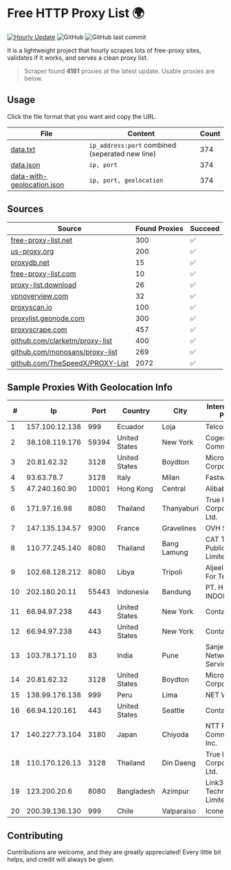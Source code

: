 
# Free HTTP Proxy List 🌍

[![Hourly Update](https://github.com/mertguvencli/http-proxy-list/actions/workflows/main.yml/badge.svg?branch=main)](https://github.com/mertguvencli/http-proxy-list/actions/workflows/main.yml)
![GitHub](https://img.shields.io/github/license/mertguvencli/http-proxy-list)
![GitHub last commit](https://img.shields.io/github/last-commit/mertguvencli/http-proxy-list)

It is a lightweight project that hourly scrapes lots of free-proxy sites, validates if it works, and serves a clean proxy list.


> Scraper found **4181** proxies at the latest update. Usable proxies are below.

## Usage

Click the file format that you want and copy the URL.


|File|Content|Count|
|----|-------|-----|
|[data.txt](https://raw.githubusercontent.com/mertguvencli/http-proxy-list/main/proxy-list/data.txt)|`ip_address:port` combined (seperated new line)|374|
|[data.json](https://raw.githubusercontent.com/mertguvencli/http-proxy-list/main/proxy-list/data.json)|`ip, port`|374|
|[data-with-geolocation.json](https://raw.githubusercontent.com/mertguvencli/http-proxy-list/main/proxy-list/data-with-geolocation.json)|`ip, port, geolocation`|374|

## Sources

|Source|Found Proxies|Succeed|
|------|-------------|-------|
|[free-proxy-list.net](https://free-proxy-list.net)|300|✅|
|[us-proxy.org](https://www.us-proxy.org)|200|✅|
|[proxydb.net](http://proxydb.net)|15|✅|
|[free-proxy-list.com](https://free-proxy-list.com/?page=&port=&type%5B%5D=http&type%5B%5D=https&up_time=0&search=Search)|10|✅|
|[proxy-list.download](https://www.proxy-list.download/HTTP)|26|✅|
|[vpnoverview.com](https://vpnoverview.com/privacy/anonymous-browsing/free-proxy-servers)|32|✅|
|[proxyscan.io](https://www.proxyscan.io)|100|✅|
|[proxylist.geonode.com](https://proxylist.geonode.com/api/proxy-list?limit=300&page=1&sort_by=lastChecked&sort_type=desc&protocols=http,https)|300|✅|
|[proxyscrape.com](https://api.proxyscrape.com/v2/?request=displayproxies&protocol=http&timeout=10000&country=all&ssl=all&anonymity=all)|457|✅|
|[github.com/clarketm/proxy-list](https://raw.githubusercontent.com/clarketm/proxy-list/master/proxy-list-raw.txt)|400|✅|
|[github.com/monosans/proxy-list](https://raw.githubusercontent.com/monosans/proxy-list/main/proxies/http.txt)|269|✅|
|[github.com/TheSpeedX/PROXY-List](https://raw.githubusercontent.com/TheSpeedX/PROXY-List/master/http.txt)|2072|✅|


## Sample Proxies With Geolocation Info

|#|Ip|Port|Country|City|Internet Service Provider|
|-|--|----|-------|----|-------------------------|
|1|157.100.12.138|999|Ecuador|Loja|Telconet S.A|
|2|38.108.119.176|59394|United States|New York|Cogent Communications|
|3|20.81.62.32|3128|United States|Boydton|Microsoft Corporation|
|4|93.63.78.7|3128|Italy|Milan|Fastweb SpA|
|5|47.240.160.90|10001|Hong Kong|Central|Alibaba.com LLC|
|6|171.97.16.98|8080|Thailand|Thanyaburi|True Internet Corporation CO. Ltd.|
|7|147.135.134.57|9300|France|Gravelines|OVH SAS|
|8|110.77.245.140|8080|Thailand|Bang Lamung|CAT Telecom Public Company Limited|
|9|102.68.128.212|8080|Libya|Tripoli|Aljeel Aljadeed For Technology|
|10|202.180.20.11|55443|Indonesia|Bandung|PT. HIPERNET INDODATA|
|11|66.94.97.238|443|United States|New York|Contabo Inc.|
|12|66.94.97.238|443|United States|New York|Contabo Inc.|
|13|103.78.171.10|83|India|Pune|Sanjeevan Networks Services Pvt Ltd|
|14|20.81.62.32|3128|United States|Boydton|Microsoft Corporation|
|15|138.99.176.138|999|Peru|Lima|NET WIN PERU|
|16|66.94.120.161|443|United States|Seattle|Contabo Inc.|
|17|140.227.73.104|3180|Japan|Chiyoda|NTT PC Communications, Inc.|
|18|110.170.126.13|3128|Thailand|Din Daeng|True Internet Corporation CO. Ltd.|
|19|123.200.20.6|8080|Bangladesh|Azimpur|Link3 Technologies Limited|
|20|200.39.136.130|999|Chile|Valparaíso|Iconex SPA|



## Contributing

Contributions are welcome, and they are greatly appreciated! Every
little bit helps, and credit will always be given.

